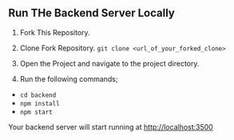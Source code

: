 ## Run THe Backend Server Locally


1. Fork This Repository.
2. Clone Fork Repository.
`git clone <url_of_your_forked_clone>`

3. Open the Project and navigate to the project directory.
4. Run the following commands;
- `cd backend`
- `npm install`
- `npm start`

Your backend server will start running at [http://localhost:3500](http://localhost:3500)
